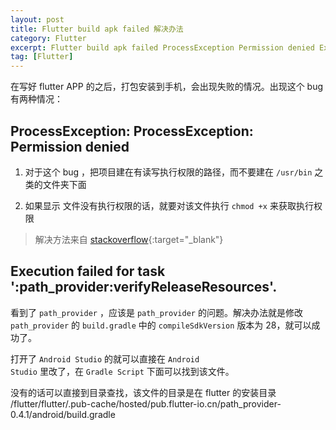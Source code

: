 ```yaml
---
layout: post
title: Flutter build apk failed 解决办法
category: Flutter
excerpt: Flutter build apk failed ProcessException Permission denied Execution failed for task ':path_provider:verifyReleaseResources' 解决办法
tag: [Flutter]
---
```


在写好 flutter APP 的之后，打包安装到手机，会出现失败的情况。出现这个 bug 有两种情况：

## ProcessException: ProcessException: Permission denied

1. 对于这个 bug ，把项目建在有读写执行权限的路径，而不要建在 <code>/usr/bin</code> 之类的文件夹下面

2. 如果显示 <gradlew> 文件没有执行权限的话，就要对该文件执行 <code>chmod +x</code> 来获取执行权限

> 解决方法来自 [stackoverflow](https://stackoverflow.com/search?q=ProcessException%3A+ProcessException%3A+Permission+denied){:target="_blank"}

## Execution failed for task ':path_provider:verifyReleaseResources'.

看到了 <code>path_provider</code> ，应该是 <code>path_provider</code> 的问题。解决办法就是修改 <code>path_provider</code> 的 <code>build.gradle</code> 中的 <code>compileSdkVersion</code> 版本为 28，就可以成功了。

打开了 <code>Android Studio</code> 的就可以直接在 <code>Android Studio</code> 里改了，在  <code>Gradle Script</code> 下面可以找到该文件。

没有的话可以直接到目录查找，该文件的目录是在 flutter 的安装目录 /flutter/flutter/.pub-cache/hosted/pub.flutter-io.cn/path_provider-0.4.1/android/build.gradle